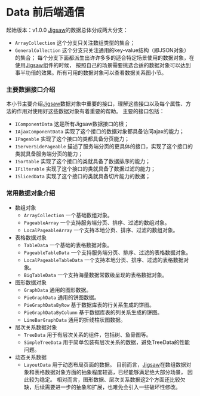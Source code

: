 # Data 前后端通信
起始版本：v1.0.0
[Jigsaw](https://github.com/rdkmaster/jigsaw)的数据总体分成两大分支：
- `ArrayCollection` 这个分支只关注数组类型的集合；
- `GeneralCollection` 这个分支只关注通用的key-value结构（即JSON对象）的集合；
每个分支下面都派生出许许多多的适合特定场景使用的数据对象，在使用[Jigsaw](https://github.com/rdkmaster/jigsaw)组件的时候，
按照自己的场景需要挑选合适的数据对象可以达到事半功倍的效果。所有可用的数据对象可以查看数据关系图小节。

### 主要数据接口介绍
本小节主要介绍[Jigsaw](https://github.com/rdkmaster/jigsaw)数据对象中重要的接口，理解这些接口以及每个属性、方法的作用对使用好这些数据对象有着重要的帮助。
主要的接口包括：
- `IComponentData` 这是所有Jigsaw数据接口的根；
- `IAjaxComponentData` 实现了这个接口的数据对象都具备访问ajax的能力；
- `IPageable` 实现了这个接口的类都具备分页能力；
- `IServerSidePageable` 描述了服务端分页的更具体的接口，实现了这个接口的类就具备服务端分页的能力；
- `ISortable` 实现了这个接口的类就具备了数据排序的能力；
- `IFilterable` 实现了这个接口的类就具备了数据过滤的能力；
- `ISlicedData` 实现了这个接口的类就具备切片能力的数据；

### 常用数据对象介绍
- 数组对象
   - `ArrayCollection` 一个基础数组对象。
   - `PageableArray` 一个支持服务端分页、排序、过滤的数组对象。
   - `LocalPageableArray` 一个支持本地分页、排序、过滤的数组对象。
- 表格数据对象
   - `TableData` 一个基础的表格数据对象。
   - `PageableTableData` 一个支持服务端分页、排序、过滤的表格数据对象。
   - `LocalPageableTableData` 一个支持本地分页、排序、过滤的表格数据对象。
   - `BigTableData` 一个支持海量数据常数级呈现的表格数据对象。
- 图形数据对象
   - `GraphData` 通用的图形数据。
   - `PieGraphData` 通用的饼图数据。
   - `PieGraphDataByRow` 基于数据库表的行关系生成的饼图。
   - `PieGraphDataByColumn` 基于数据库表的列关系生成的饼图。
   - `LineBarGraphData` 通用的折线柱状图数据。
- 层次关系数据对象
   - `TreeData` 用于有层次关系的组件，包括树、鱼骨图等。
   - `SimpleTreeData` 用于简单包装有层次关系的数据，避免TreeData的性能问题。
- 动态关系数据
   - `LayoutData` 用于动态布局页面的数据。
目前而言，[Jigsaw](https://github.com/rdkmaster/jigsaw)在数组数据对象和表格数据对象方面的抽象程度较高，已经能够满足绝大部分场景，
因此较为稳定。 相对而言，图形数据、层次关系数据这2个方面还比较欠缺，后续需要进一步的抽象和扩展，也难免会引入一些破坏性修改。
